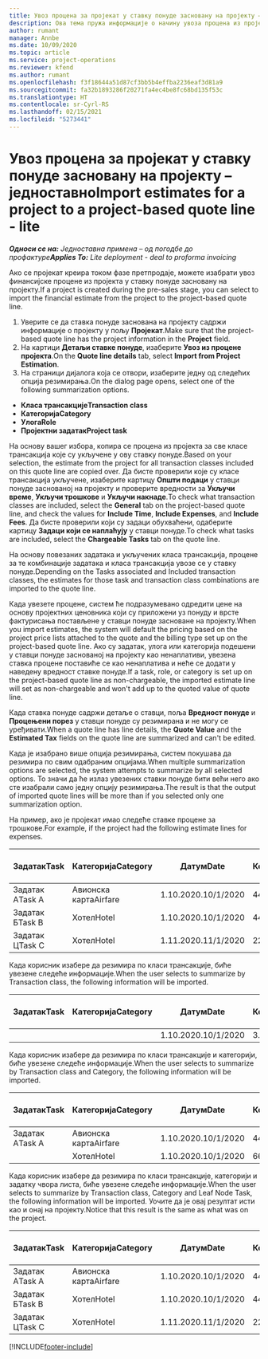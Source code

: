 ```yaml
---
title: Увоз процена за пројекат у ставку понуде засновану на пројекту – једноставно
description: Ова тема пружа информације о начину увоза процена из пројекта у ставку понуде.
author: rumant
manager: Annbe
ms.date: 10/09/2020
ms.topic: article
ms.service: project-operations
ms.reviewer: kfend
ms.author: rumant
ms.openlocfilehash: f3f18644a51d87cf3bb5b4effba2236eaf3d81a9
ms.sourcegitcommit: fa32b1893286f20271fa4ec4be8fc68bd135f53c
ms.translationtype: HT
ms.contentlocale: sr-Cyrl-RS
ms.lasthandoff: 02/15/2021
ms.locfileid: "5273441"
---
```

# <a name="import-estimates-for-a-project-to-a-project-based-quote-line---lite"></a><span data-ttu-id="d1c54-103">Увоз процена за пројекат у ставку понуде засновану на пројекту – једноставно</span><span class="sxs-lookup"><span data-stu-id="d1c54-103">Import estimates for a project to a project-based quote line - lite</span></span>

<span data-ttu-id="d1c54-104">_**Односи се на:** Једноставна примена – од погодбе до профактуре_</span><span class="sxs-lookup"><span data-stu-id="d1c54-104">_**Applies To:** Lite deployment - deal to proforma invoicing_</span></span>

<span data-ttu-id="d1c54-105">Ако се пројекат креира током фазе претпродаје, можете изабрати увоз финансијске процене из пројекта у ставку понуде засновану на пројекту.</span><span class="sxs-lookup"><span data-stu-id="d1c54-105">If a project is created during the pre-sales stage, you can select to import the financial estimate from the project to the project-based quote line.</span></span>

1. <span data-ttu-id="d1c54-106">Уверите се да ставка понуде заснована на пројекту садржи информације о пројекту у пољу **Пројекат**.</span><span class="sxs-lookup"><span data-stu-id="d1c54-106">Make sure that the project-based quote line has the project information in the **Project** field.</span></span>
2. <span data-ttu-id="d1c54-107">На картици **Детаљи ставке понуде**, изаберите **Увоз из процене пројекта**.</span><span class="sxs-lookup"><span data-stu-id="d1c54-107">On the **Quote line details** tab, select **Import from Project Estimation**.</span></span>
3. <span data-ttu-id="d1c54-108">На страници дијалога која се отвори, изаберите једну од следећих опција резимирања.</span><span class="sxs-lookup"><span data-stu-id="d1c54-108">On the dialog page opens, select one of the following summarization options.</span></span>

  - <span data-ttu-id="d1c54-109">**Класа трансакције**</span><span class="sxs-lookup"><span data-stu-id="d1c54-109">**Transaction class**</span></span>
  - <span data-ttu-id="d1c54-110">**Категорија**</span><span class="sxs-lookup"><span data-stu-id="d1c54-110">**Category**</span></span>
  - <span data-ttu-id="d1c54-111">**Улога**</span><span class="sxs-lookup"><span data-stu-id="d1c54-111">**Role**</span></span> 
  - <span data-ttu-id="d1c54-112">**Пројектни задатак**</span><span class="sxs-lookup"><span data-stu-id="d1c54-112">**Project task**</span></span>

<span data-ttu-id="d1c54-113">На основу вашег избора, копира се процена из пројекта за све класе трансакција које су укључене у ову ставку понуде.</span><span class="sxs-lookup"><span data-stu-id="d1c54-113">Based on your selection, the estimate from the project for all transaction classes included on this quote line are copied over.</span></span> <span data-ttu-id="d1c54-114">Да бисте проверили које су класе трансакција укључене, изаберите картицу **Општи подаци** у ставци понуде заснованој на пројекту и проверите вредности за **Укључи време**, **Укључи трошкове** и **Укључи накнаде**.</span><span class="sxs-lookup"><span data-stu-id="d1c54-114">To check what transaction classes are included, select the **General** tab on the project-based quote line, and check the values for **Include Time**, **Include Expenses**, and **Include Fees**.</span></span>  <span data-ttu-id="d1c54-115">Да бисте проверили који су задаци обухваћени, одаберите картицу **Задаци који се наплаћују** у ставци понуде.</span><span class="sxs-lookup"><span data-stu-id="d1c54-115">To check what tasks are included, select the **Chargeable Tasks** tab on the quote line.</span></span>

<span data-ttu-id="d1c54-116">На основу повезаних задатака и укључених класа трансакција, процене за те комбинације задатака и класа трансакција увозе се у ставку понуде.</span><span class="sxs-lookup"><span data-stu-id="d1c54-116">Depending on the Tasks associated and Included transaction classes, the estimates for those task and transaction class combinations are imported to the quote line.</span></span>

<span data-ttu-id="d1c54-117">Када увезете процене, систем ће подразумевано одредити цене на основу пројектних ценовника који су приложени уз понуду и врсте фактурисања постављене у ставци понуде засноване на пројекту.</span><span class="sxs-lookup"><span data-stu-id="d1c54-117">When you import estimates, the system will default the pricing based on the project price lists attached to the quote and the billing type set up on the project-based quote line.</span></span> <span data-ttu-id="d1c54-118">Ако су задатак, улога или категорија подешени у ставци понуде заснованој на пројекту као ненаплативи, увезена ставка процене поставиће се као ненаплатива и неће се додати у наведену вредност ставке понуде.</span><span class="sxs-lookup"><span data-stu-id="d1c54-118">If a task, role, or category is set up on the project-based quote line as non-chargeable, the imported estimate line will set as non-chargeable and won't add up to the quoted value of quote line.</span></span>

<span data-ttu-id="d1c54-119">Када ставка понуде садржи детаље о ставци, поља **Вредност понуде** и **Процењени порез** у ставци понуде су резимирана и не могу се уређивати.</span><span class="sxs-lookup"><span data-stu-id="d1c54-119">When a quote line has line details, the **Quote Value** and the **Estimated Tax** fields on the quote line are summarized and can't be edited.</span></span>

<span data-ttu-id="d1c54-120">Када је изабрано више опција резимирања, систем покушава да резимира по свим одабраним опцијама.</span><span class="sxs-lookup"><span data-stu-id="d1c54-120">When multiple summarization options are selected, the system attempts to summarize by all selected options.</span></span> <span data-ttu-id="d1c54-121">То значи да ће излаз увезених ставки понуде бити већи него ако сте изабрали само једну опцију резимирања.</span><span class="sxs-lookup"><span data-stu-id="d1c54-121">The result is that the output of imported quote lines will be more than if you selected only one summarization option.</span></span>

<span data-ttu-id="d1c54-122">На пример, ако је пројекат имао следеће ставке процене за трошкове.</span><span class="sxs-lookup"><span data-stu-id="d1c54-122">For example, if the project had the following estimate lines for expenses.</span></span>

| <span data-ttu-id="d1c54-123">Задатак</span><span class="sxs-lookup"><span data-stu-id="d1c54-123">Task</span></span> | <span data-ttu-id="d1c54-124">Категорија</span><span class="sxs-lookup"><span data-stu-id="d1c54-124">Category</span></span> | <span data-ttu-id="d1c54-125">Датум</span><span class="sxs-lookup"><span data-stu-id="d1c54-125">Date</span></span> | <span data-ttu-id="d1c54-126">Количина</span><span class="sxs-lookup"><span data-stu-id="d1c54-126">Quantity</span></span> | <span data-ttu-id="d1c54-127">Цена по јединици</span><span class="sxs-lookup"><span data-stu-id="d1c54-127">Unit price</span></span> | <span data-ttu-id="d1c54-128">Износ</span><span class="sxs-lookup"><span data-stu-id="d1c54-128">Amount</span></span> |
| --- | --- | --- | --- | --- | --- |
| <span data-ttu-id="d1c54-129">Задатак А</span><span class="sxs-lookup"><span data-stu-id="d1c54-129">Task A</span></span> | <span data-ttu-id="d1c54-130">Авионска карта</span><span class="sxs-lookup"><span data-stu-id="d1c54-130">Airfare</span></span> | <span data-ttu-id="d1c54-131">1.10.2020.</span><span class="sxs-lookup"><span data-stu-id="d1c54-131">10/1/2020</span></span> | <span data-ttu-id="d1c54-132">4</span><span class="sxs-lookup"><span data-stu-id="d1c54-132">4</span></span> | <span data-ttu-id="d1c54-133">400</span><span class="sxs-lookup"><span data-stu-id="d1c54-133">400</span></span> | <span data-ttu-id="d1c54-134">1600</span><span class="sxs-lookup"><span data-stu-id="d1c54-134">1600</span></span> |
| <span data-ttu-id="d1c54-135">Задатак Б</span><span class="sxs-lookup"><span data-stu-id="d1c54-135">Task B</span></span> | <span data-ttu-id="d1c54-136">Хотел</span><span class="sxs-lookup"><span data-stu-id="d1c54-136">Hotel</span></span> | <span data-ttu-id="d1c54-137">1.10.2020.</span><span class="sxs-lookup"><span data-stu-id="d1c54-137">10/1/2020</span></span> | <span data-ttu-id="d1c54-138">4</span><span class="sxs-lookup"><span data-stu-id="d1c54-138">4</span></span> | <span data-ttu-id="d1c54-139">200</span><span class="sxs-lookup"><span data-stu-id="d1c54-139">200</span></span> | <span data-ttu-id="d1c54-140">800</span><span class="sxs-lookup"><span data-stu-id="d1c54-140">800</span></span> |
| <span data-ttu-id="d1c54-141">Задатак Ц</span><span class="sxs-lookup"><span data-stu-id="d1c54-141">Task C</span></span> | <span data-ttu-id="d1c54-142">Хотел</span><span class="sxs-lookup"><span data-stu-id="d1c54-142">Hotel</span></span> | <span data-ttu-id="d1c54-143">1.11.2020.</span><span class="sxs-lookup"><span data-stu-id="d1c54-143">11/1/2020</span></span> | <span data-ttu-id="d1c54-144">2</span><span class="sxs-lookup"><span data-stu-id="d1c54-144">2</span></span> | <span data-ttu-id="d1c54-145">200</span><span class="sxs-lookup"><span data-stu-id="d1c54-145">200</span></span> | <span data-ttu-id="d1c54-146">400</span><span class="sxs-lookup"><span data-stu-id="d1c54-146">400</span></span> |

<span data-ttu-id="d1c54-147">Када корисник изабере да резимира по класи трансакције, биће увезене следеће информације.</span><span class="sxs-lookup"><span data-stu-id="d1c54-147">When the user selects to summarize by Transaction class, the following information will be imported.</span></span>

| <span data-ttu-id="d1c54-148">Задатак</span><span class="sxs-lookup"><span data-stu-id="d1c54-148">Task</span></span> | <span data-ttu-id="d1c54-149">Категорија</span><span class="sxs-lookup"><span data-stu-id="d1c54-149">Category</span></span> | <span data-ttu-id="d1c54-150">Датум</span><span class="sxs-lookup"><span data-stu-id="d1c54-150">Date</span></span> | <span data-ttu-id="d1c54-151">Количина</span><span class="sxs-lookup"><span data-stu-id="d1c54-151">Quantity</span></span> | <span data-ttu-id="d1c54-152">Цена по јединици</span><span class="sxs-lookup"><span data-stu-id="d1c54-152">Unit price</span></span> | <span data-ttu-id="d1c54-153">Износ</span><span class="sxs-lookup"><span data-stu-id="d1c54-153">Amount</span></span> |
| --- | --- | --- | --- | --- | --- |
|||<span data-ttu-id="d1c54-154">1.10.2020.</span><span class="sxs-lookup"><span data-stu-id="d1c54-154">10/1/2020</span></span> | <span data-ttu-id="d1c54-155">3.34</span><span class="sxs-lookup"><span data-stu-id="d1c54-155">3.34</span></span> | <span data-ttu-id="d1c54-156">840</span><span class="sxs-lookup"><span data-stu-id="d1c54-156">840</span></span> | <span data-ttu-id="d1c54-157">2800</span><span class="sxs-lookup"><span data-stu-id="d1c54-157">2800</span></span> |

<span data-ttu-id="d1c54-158">Када корисник изабере да резимира по класи трансакције и категорији, биће увезене следеће информације.</span><span class="sxs-lookup"><span data-stu-id="d1c54-158">When the user selects to summarize by Transaction class and Category, the following information will be imported.</span></span>

| <span data-ttu-id="d1c54-159">Задатак</span><span class="sxs-lookup"><span data-stu-id="d1c54-159">Task</span></span> | <span data-ttu-id="d1c54-160">Категорија</span><span class="sxs-lookup"><span data-stu-id="d1c54-160">Category</span></span> | <span data-ttu-id="d1c54-161">Датум</span><span class="sxs-lookup"><span data-stu-id="d1c54-161">Date</span></span> | <span data-ttu-id="d1c54-162">Количина</span><span class="sxs-lookup"><span data-stu-id="d1c54-162">Quantity</span></span> | <span data-ttu-id="d1c54-163">Цена по јединици</span><span class="sxs-lookup"><span data-stu-id="d1c54-163">Unit price</span></span> | <span data-ttu-id="d1c54-164">Износ</span><span class="sxs-lookup"><span data-stu-id="d1c54-164">Amount</span></span> |
| --- | --- | --- | --- | --- | --- |
| <span data-ttu-id="d1c54-165">Задатак А</span><span class="sxs-lookup"><span data-stu-id="d1c54-165">Task A</span></span> | <span data-ttu-id="d1c54-166">Авионска карта</span><span class="sxs-lookup"><span data-stu-id="d1c54-166">Airfare</span></span> | <span data-ttu-id="d1c54-167">1.10.2020.</span><span class="sxs-lookup"><span data-stu-id="d1c54-167">10/1/2020</span></span> | <span data-ttu-id="d1c54-168">4</span><span class="sxs-lookup"><span data-stu-id="d1c54-168">4</span></span> | <span data-ttu-id="d1c54-169">400</span><span class="sxs-lookup"><span data-stu-id="d1c54-169">400</span></span> | <span data-ttu-id="d1c54-170">1600</span><span class="sxs-lookup"><span data-stu-id="d1c54-170">1600</span></span> |
| | <span data-ttu-id="d1c54-171">Хотел</span><span class="sxs-lookup"><span data-stu-id="d1c54-171">Hotel</span></span> | <span data-ttu-id="d1c54-172">1.10.2020.</span><span class="sxs-lookup"><span data-stu-id="d1c54-172">10/1/2020</span></span> | <span data-ttu-id="d1c54-173">6</span><span class="sxs-lookup"><span data-stu-id="d1c54-173">6</span></span> | <span data-ttu-id="d1c54-174">200</span><span class="sxs-lookup"><span data-stu-id="d1c54-174">200</span></span> | <span data-ttu-id="d1c54-175">1200</span><span class="sxs-lookup"><span data-stu-id="d1c54-175">1200</span></span> |

<span data-ttu-id="d1c54-176">Када корисник изабере да резимира по класи трансакције, категорији и задатку чвора листа, биће увезене следеће информације.</span><span class="sxs-lookup"><span data-stu-id="d1c54-176">When the user selects to summarize by Transaction class, Category and Leaf Node Task, the following information will be imported.</span></span> <span data-ttu-id="d1c54-177">Уочите да је овај резултат исти као и онај на пројекту.</span><span class="sxs-lookup"><span data-stu-id="d1c54-177">Notice that this result is the same as what was on the project.</span></span>

| <span data-ttu-id="d1c54-178">Задатак</span><span class="sxs-lookup"><span data-stu-id="d1c54-178">Task</span></span> | <span data-ttu-id="d1c54-179">Категорија</span><span class="sxs-lookup"><span data-stu-id="d1c54-179">Category</span></span> | <span data-ttu-id="d1c54-180">Датум</span><span class="sxs-lookup"><span data-stu-id="d1c54-180">Date</span></span> | <span data-ttu-id="d1c54-181">Количина</span><span class="sxs-lookup"><span data-stu-id="d1c54-181">Quantity</span></span> | <span data-ttu-id="d1c54-182">Цена по јединици</span><span class="sxs-lookup"><span data-stu-id="d1c54-182">Unit price</span></span> | <span data-ttu-id="d1c54-183">Износ</span><span class="sxs-lookup"><span data-stu-id="d1c54-183">Amount</span></span> |
| --- | --- | --- | --- | --- | --- |
| <span data-ttu-id="d1c54-184">Задатак А</span><span class="sxs-lookup"><span data-stu-id="d1c54-184">Task A</span></span> | <span data-ttu-id="d1c54-185">Авионска карта</span><span class="sxs-lookup"><span data-stu-id="d1c54-185">Airfare</span></span> | <span data-ttu-id="d1c54-186">1.10.2020.</span><span class="sxs-lookup"><span data-stu-id="d1c54-186">10/1/2020</span></span> | <span data-ttu-id="d1c54-187">4</span><span class="sxs-lookup"><span data-stu-id="d1c54-187">4</span></span> | <span data-ttu-id="d1c54-188">400</span><span class="sxs-lookup"><span data-stu-id="d1c54-188">400</span></span> | <span data-ttu-id="d1c54-189">1600</span><span class="sxs-lookup"><span data-stu-id="d1c54-189">1600</span></span> |
| <span data-ttu-id="d1c54-190">Задатак Б</span><span class="sxs-lookup"><span data-stu-id="d1c54-190">Task B</span></span> | <span data-ttu-id="d1c54-191">Хотел</span><span class="sxs-lookup"><span data-stu-id="d1c54-191">Hotel</span></span> | <span data-ttu-id="d1c54-192">1.10.2020.</span><span class="sxs-lookup"><span data-stu-id="d1c54-192">10/1/2020</span></span> | <span data-ttu-id="d1c54-193">4</span><span class="sxs-lookup"><span data-stu-id="d1c54-193">4</span></span> | <span data-ttu-id="d1c54-194">200</span><span class="sxs-lookup"><span data-stu-id="d1c54-194">200</span></span> | <span data-ttu-id="d1c54-195">800</span><span class="sxs-lookup"><span data-stu-id="d1c54-195">800</span></span> |
| <span data-ttu-id="d1c54-196">Задатак Ц</span><span class="sxs-lookup"><span data-stu-id="d1c54-196">Task C</span></span> | <span data-ttu-id="d1c54-197">Хотел</span><span class="sxs-lookup"><span data-stu-id="d1c54-197">Hotel</span></span> | <span data-ttu-id="d1c54-198">1.11.2020.</span><span class="sxs-lookup"><span data-stu-id="d1c54-198">11/1/2020</span></span> | <span data-ttu-id="d1c54-199">2</span><span class="sxs-lookup"><span data-stu-id="d1c54-199">2</span></span> | <span data-ttu-id="d1c54-200">200</span><span class="sxs-lookup"><span data-stu-id="d1c54-200">200</span></span> | <span data-ttu-id="d1c54-201">400</span><span class="sxs-lookup"><span data-stu-id="d1c54-201">400</span></span> |


[!INCLUDE[footer-include](../../includes/footer-banner.md)]